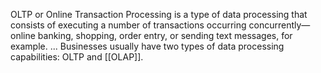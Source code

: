 
OLTP or Online Transaction Processing is a type of data processing that consists of executing a number of transactions occurring concurrently—online banking, shopping, order entry, or sending text messages, for example. ... Businesses usually have two types of data processing capabilities: OLTP and [[OLAP]].
